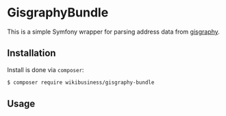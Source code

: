 # GisgraphyBundle

This is a simple Symfony wrapper for parsing address data from [gisgraphy](http://www.gisgraphy.com/).

## Installation

Install is done via `composer`:

```zsh
$ composer require wikibusiness/gisgraphy-bundle
```

## Usage
